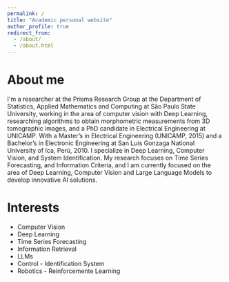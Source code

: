 ```yaml
---
permalink: /
title: "Academic personal website"
author_profile: true
redirect_from: 
  - /about/
  - /about.html
---
```

About me
======
I'm a researcher at the Prisma Research Group at the Department of Statistics, Applied Mathematics and Computing at São Paulo State University, working in the area of ​​computer vision with Deep Learning, researching algorithms to obtain morphometric measurements from 3D tomographic images, and a PhD candidate in Electrical Engineering at UNICAMP. With a Master’s in Electrical Engineering (UNICAMP, 2015) and a Bachelor’s in Electronic Engineering at San Luis Gonzaga National University of Ica, Perú, 2010. I specialize in Deep Learning, Computer Vision, and System Identification. My research focuses on Time Series Forecasting, and Information Criteria, and I am currently focused on the area of Deep Learning, Computer Vision and Large Language Models to develop innovative AI solutions.

Interests
======
- Computer Vision
- Deep Learning
- Time Series Forecasting
- Information Retrieval
- LLMs
- Control - Identification System
- Robotics - Reinforcemente Learning



